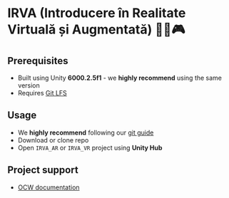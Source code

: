 # IRVA (Introducere în Realitate Virtuală și Augmentată) 🥽📱🎮

## Prerequisites
- Built using Unity **6000.2.5f1** - we **highly recommend** using the same version
- Requires [Git LFS](https://git-lfs.com)

## Usage
- We **highly recommend** following our [git guide](https://ocw.cs.pub.ro/courses/irva/resurse/gitguide)
- Download or clone repo
- Open `IRVA_AR` or `IRVA_VR` project using **Unity Hub**

## Project support
- [OCW documentation](https://ocw.cs.pub.ro/courses/irva)
